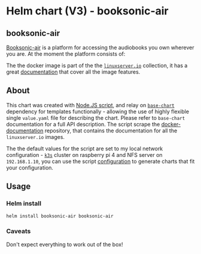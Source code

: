 # Helm chart (V3) - booksonic-air

## booksonic-air

[Booksonic-air](http://booksonic.org) is a platform for accessing the audiobooks you own wherever you are. At the moment the platform consists of:

The the docker image is part of the the [`linuxserver.io`](https://www.linuxserver.io/) collection, it has a great [documentation](https://github.com/linuxserver/docker-booksonic-air) that cover all the image features.

## About

This chart was created with [Node.JS script](https://noygal.github.io/helm//scripts/nodejs), and relay on [`base-chart`](https://noygal.github.io/helm//base-chart) dependency for templates functionally - allowing the use of highly flexible single `value.yaml` file for describing the chart. Please refer to `base-chart` documentation for a full API description. The script scrape the [docker-documentation](https://github.com/linuxserver/docker-documentation) repository, that contains the documentation for all the `linuxserver.io` images.

The the default values for the script are set to my local network configuration - [`k3s`](https://k3s.io/) cluster on raspberry pi 4 and NFS server on `192.168.1.10`, you can use the script [configuration](https://noygal.github.io/helm//scripts/nodejs/config.js) to generate charts that fit your configuration.


## Usage

### Helm install

```bash
helm install booksonic-air booksonic-air
```

### Caveats

Don't expect everything to work out of the box!
